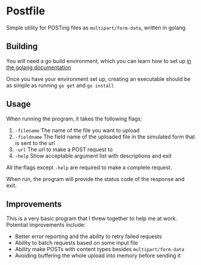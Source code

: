 # Postfile
Simple utility for POSTing files as `multipart/form-data`, written in golang

## Building
You will need a go build environment, which you can learn how to set up [in the golang documentation](https://golang.org/doc/install)

Once you have your environment set up, creating an executable should be as simple as running `go get`
and `go install`

## Usage
When running the program, it takes the following flags:
1. `-filename` The name of the file you want to upload
2. `-fieldname` The field name of the uploaded file in the simulated form that is sent to the url
3. `-url` The url to make a POST request to
4. `-help` Show acceptable argument list with descriptions and exit

All the flags except `-help` are required to make a complete request.

When run, the program will provide the status code of the response and exit.

## Improvements
This is a very basic program that I threw together to help me at work. Potential improvements include:
* Better error reporting and the ability to retry failed requests
* Ability to batch requests based on some input file
* Ability make POSTs with content types besides `multipart/form-data`
* Avoiding buffering the whole upload into memory before sending it


